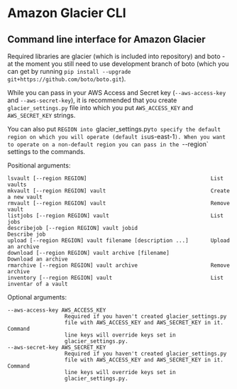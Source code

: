 Amazon Glacier CLI
==================

Command line interface for Amazon Glacier
-----------------------------------------

Required libraries are glacier (which is included into repository) and boto - at the moment you still need to use development branch of boto (which you can get by running `pip install --upgrade git+https://github.com/boto/boto.git`).  

While you can pass in your AWS Access and Secret key (`--aws-access-key` and `--aws-secret-key`), it is recommended that you create `glacier_settings.py` file into which you put `AWS_ACCESS_KEY` and `AWS_SECRET_KEY` strings.

You can also put `REGION into `glacier_settings.py` to specify the default region on which you will operate (default is `us-east-1`). When you want to operate on a non-default region you can pass in the `--region` settings to the commands.

Positional arguments:  

	lsvault	[--region REGION]										List vaults
	mkvault	[--region REGION] vault									Create a new vault
	rmvault	[--region REGION] vault									Remove vault
	listjobs [--region REGION] vault								List jobs
	describejob [--region REGION] vault jobid						Describe job
	upload [--region REGION] vault filename [description ...]		Upload an archive
	download [--region REGION] vault archive [filename]				Download an archive
	rmarchive [--region REGION] vault archive						Remove archive
	inventory [--region REGION] vault								List inventar of a vault
  
Optional arguments:  
  
	--aws-access-key AWS_ACCESS_KEY
                      Required if you haven't created glacier_settings.py
                      file with AWS_ACCESS_KEY and AWS_SECRET_KEY in it. Command
                      line keys will override keys set in
                      glacier_settings.py.
	--aws-secret-key AWS_SECRET_KEY
                      Required if you haven't created glacier_settings.py
                      file with AWS_ACCESS_KEY and AWS_SECRET_KEY in it. Command
                      line keys will override keys set in
                      glacier_settings.py.

